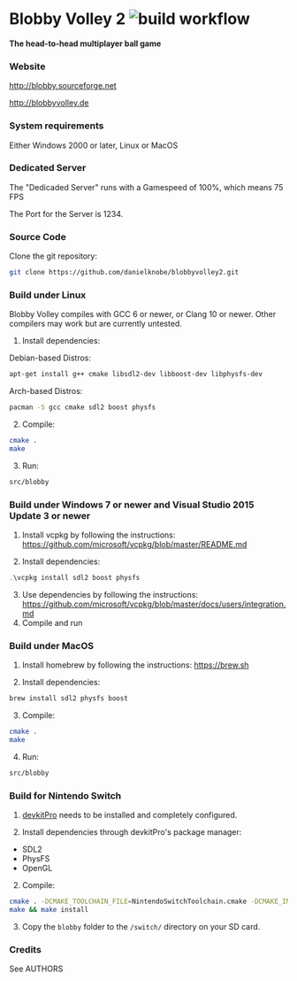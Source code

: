 # Blobby Volley 2 ![build workflow](https://github.com/danielknobe/blobbyvolley2/actions/workflows/main.yaml/badge.svg)
**The head-to-head multiplayer ball game**

### Website
 http://blobby.sourceforge.net

 http://blobbyvolley.de

### System requirements
Either Windows 2000 or later, Linux or MacOS

### Dedicated Server
The "Dedicaded Server" runs with a Gamespeed of 100%, which means 75 FPS

The Port for the Server is 1234.

### Source Code
Clone the git repository:
```bash
git clone https://github.com/danielknobe/blobbyvolley2.git
```

### Build under Linux
Blobby Volley compiles with GCC 6 or newer, or Clang 10 or newer.
Other compilers may work but are currently untested.

1. Install dependencies:

Debian-based Distros:
```bash
apt-get install g++ cmake libsdl2-dev libboost-dev libphysfs-dev
```
Arch-based Distros:
```bash
pacman -S gcc cmake sdl2 boost physfs
```
2. Compile:
```bash
cmake .
make
```
3. Run:
```bash
src/blobby
```

### Build under Windows 7 or newer and Visual Studio 2015 Update 3 or newer
1. Install vcpkg by following the instructions:
https://github.com/microsoft/vcpkg/blob/master/README.md

2. Install dependencies:
```powershell
.\vcpkg install sdl2 boost physfs
```
3. Use dependencies by following the instructions:
https://github.com/microsoft/vcpkg/blob/master/docs/users/integration.md
4. Compile and run

### Build under MacOS
1. Install homebrew by following the instructions:
https://brew.sh

2. Install dependencies:
```bash
brew install sdl2 physfs boost
```
3. Compile:
```bash
cmake .
make
```
4. Run:
```bash
src/blobby
```

### Build for Nintendo Switch

1. [devkitPro](https://switchbrew.org/wiki/Setting_up_Development_Environment) needs to be installed and completely configured.

2. Install dependencies through devkitPro's package manager:

- SDL2
- PhysFS
- OpenGL

2. Compile:

```bash
cmake . -DCMAKE_TOOLCHAIN_FILE=NintendoSwitchToolchain.cmake -DCMAKE_INSTALL_PREFIX=blobby -DSWITCH=true -DCMAKE_BUILD_TYPE=Debug
make && make install
```

3. Copy the `blobby` folder to the `/switch/` directory on your SD card.

### Credits
See AUTHORS

